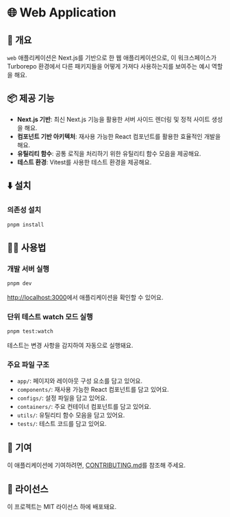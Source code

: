 # 🌐 Web Application

## 📖 개요
`web` 애플리케이션은 Next.js를 기반으로 한 웹 애플리케이션으로, 이 워크스페이스가 Turborepo 환경에서 다른 패키지들을 어떻게 가져다 사용하는지를 보여주는 예시 역할을 해요.

## 📦 제공 기능
- **Next.js 기반**: 최신 Next.js 기능을 활용한 서버 사이드 렌더링 및 정적 사이트 생성을 해요.
- **컴포넌트 기반 아키텍처**: 재사용 가능한 React 컴포넌트를 활용한 효율적인 개발을 해요.
- **유틸리티 함수**: 공통 로직을 처리하기 위한 유틸리티 함수 모음을 제공해요.
- **테스트 환경**: Vitest를 사용한 테스트 환경을 제공해요.

## ⬇️ 설치

### 의존성 설치
```bash
pnpm install
```

## 🧑‍💻 사용법

### 개발 서버 실행
```bash
pnpm dev
```

[http://localhost:3000](http://localhost:3000)에서 애플리케이션을 확인할 수 있어요.

### 단위 테스트 watch 모드 실행
```bash
pnpm test:watch
```

테스트는 변경 사항을 감지하여 자동으로 실행돼요.

### 주요 파일 구조
- `app/`: 페이지와 레이아웃 구성 요소를 담고 있어요.
- `components/`: 재사용 가능한 React 컴포넌트를 담고 있어요.
- `configs/`: 설정 파일을 담고 있어요.
- `containers/`: 주요 컨테이너 컴포넌트를 담고 있어요.
- `utils/`: 유틸리티 함수 모음을 담고 있어요.
- `tests/`: 테스트 코드를 담고 있어요.

## 🤝 기여
이 애플리케이션에 기여하려면, [CONTRIBUTING.md](../../CONTRIBUTING.md)를 참조해 주세요.

## 📜 라이선스
이 프로젝트는 MIT 라이선스 하에 배포돼요.